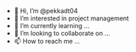 - 👋 Hi, I’m @pekkadt04
- 👀 I’m interested in project management
- 🌱 I’m currently learning ...
- 💞️ I’m looking to collaborate on ...
- 📫 How to reach me ...

<!---
pekkadt04/pekkadt04 is a ✨ special ✨ repository because its `README.md` (this file) appears on your GitHub profile.
You can click the Preview link to take a look at your changes.
--->

